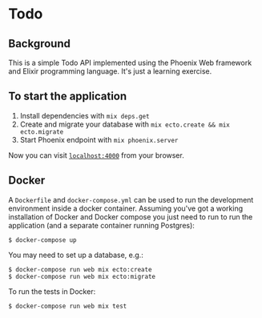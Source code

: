 # Todo

## Background

This is a simple Todo API implemented using the Phoenix Web framework
and Elixir programming language. It's just a learning exercise.

## To start the application

  1. Install dependencies with `mix deps.get`
  2. Create and migrate your database with `mix ecto.create && mix ecto.migrate`
  3. Start Phoenix endpoint with `mix phoenix.server`

Now you can visit [`localhost:4000`](http://localhost:4000) from your browser.

## Docker

A `Dockerfile` and `docker-compose.yml` can be used to run the
development environment inside a docker container. Assuming you've got a
working installation of Docker and Docker compose you just need to run
to run the application (and a separate container running Postgres):

    $ docker-compose up

You may need to set up a database, e.g.:

    $ docker-compose run web mix ecto:create
    $ docker-compose run web mix ecto:migrate

To run the tests in Docker:

    $ docker-compose run web mix test
